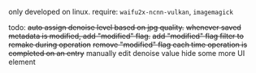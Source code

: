 only developed on linux.
require: `waifu2x-ncnn-vulkan`, `imagemagick`

todo:
~~auto assign denoise level based on jpg quality.~~
~~whenever saved metadata is modified, add "modified" flag.~~
~~add "modified" flag filter to remake during operation~~
~~remove "modified" flag each time operation is completed on an entry~~
manually edit denoise value
hide some more UI element

